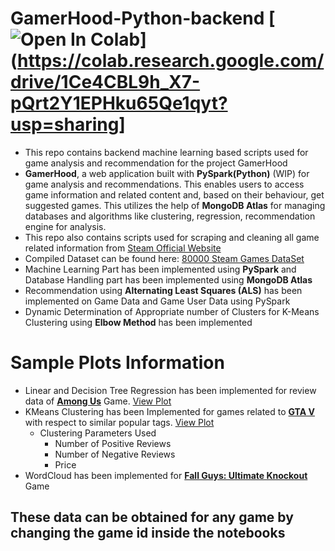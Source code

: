 # GamerHood-Python-backend [![Open In Colab](https://colab.research.google.com/assets/colab-badge.svg)](https://colab.research.google.com/drive/1Ce4CBL9h_X7-pQrt2Y1EPHku65Qe1qyt?usp=sharing]


  - This repo contains backend machine learning based scripts used for game analysis and recommendation for the project GamerHood
  - **GamerHood**, a web application built with **PySpark(Python)** (WIP) for game analysis and recommendations. This enables users to access game information and related content and, based on their behaviour, get suggested games. This utilizes the help of **MongoDB Atlas** for managing databases and algorithms like clustering, regression, recommendation engine for analysis. 
  - This repo also contains scripts used for scraping and cleaning all game related information from [Steam Official Website](https://store.steampowered.com/)
  - Compiled Dataset can be found here: [80000 Steam Games DataSet](https://www.kaggle.com/deepann/80000-steam-games-dataset)
  - Machine Learning Part has been implemented using **PySpark** and Database Handling part has been implemented using **MongoDB Atlas**
  - Recommendation using **Alternating Least Squares (ALS)** has been implemented on Game Data and Game User Data using PySpark
  - Dynamic Determination of Appropriate number of Clusters for K-Means Clustering using **Elbow Method** has been implemented
  
# Sample Plots Information
  
  - Linear and Decision Tree Regression has been implemented for review data of [**Among Us**](https://store.steampowered.com/app/945360/Among_Us/) Game. [View Plot](https://htmlpreview.github.io/?https://github.com/DeepanNarayanaMoorthy/GamerHood-Python-backend/blob/main/samples%20of%20generated%20plots/kmeans_plot.html)
  - KMeans Clustering has been Implemented for games related to [**GTA V**](https://store.steampowered.com/app/271590/Grand_Theft_Auto_V/) with respect to similar popular tags. [View Plot](https://htmlpreview.github.io/?https://github.com/DeepanNarayanaMoorthy/GamerHood-Python-backend/blob/main/samples%20of%20generated%20plots/final_regression.html)
    - Clustering Parameters Used
      - Number of Positive Reviews
      - Number of Negative Reviews
      - Price
  - WordCloud has been implemented for [**Fall Guys: Ultimate Knockout**](https://store.steampowered.com/app/1097150/Fall_Guys_Ultimate_Knockout/) Game

## These data can be obtained for any game by changing the game id inside the notebooks
 
